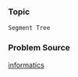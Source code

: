 ### Topic

    Segment Tree

### Problem Source

[informatics](http://informatics.mccme.ru/mod/statements/view3.php?chapterid=3328#1)
